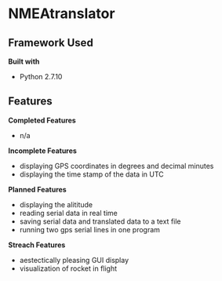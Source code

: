 # NMEAtranslator

## Framework Used
<b> Built with </b>
* Python 2.7.10

## Features
<b> Completed Features </b>
* n/a


<b> Incomplete Features </b>
* displaying GPS coordinates in degrees and decimal minutes
* displaying the time stamp of the data in UTC

<b> Planned Features </b>
* displaying the alititude 
* reading serial data in real time 
* saving serial data and translated data to a text file
* running two gps serial lines in one program

<b> Streach Features </b>
* aestectically pleasing GUI display 
* visualization of rocket in flight
